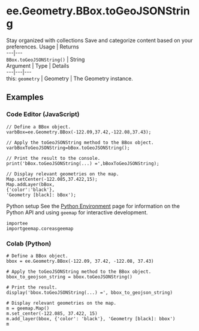  
#  ee.Geometry.BBox.toGeoJSONString
Stay organized with collections  Save and categorize content based on your preferences. 
Usage | Returns  
---|---  
`BBox.toGeoJSONString()` | String  
Argument | Type | Details  
---|---|---  
this: `geometry` | Geometry | The Geometry instance.  
## Examples
### Code Editor (JavaScript)
```
// Define a BBox object.
varbBox=ee.Geometry.BBox(-122.09,37.42,-122.08,37.43);

// Apply the toGeoJSONString method to the BBox object.
varbBoxToGeoJSONString=bBox.toGeoJSONString();

// Print the result to the console.
print('bBox.toGeoJSONString(...) =',bBoxToGeoJSONString);

// Display relevant geometries on the map.
Map.setCenter(-122.085,37.422,15);
Map.addLayer(bBox,
{'color':'black'},
'Geometry [black]: bBox');
```

Python setup
See the [ Python Environment](https://developers.google.com/earth-engine/guides/python_install) page for information on the Python API and using `geemap` for interactive development.
```
importee
importgeemap.coreasgeemap
```

### Colab (Python)
```
# Define a BBox object.
bbox = ee.Geometry.BBox(-122.09, 37.42, -122.08, 37.43)

# Apply the toGeoJSONString method to the BBox object.
bbox_to_geojson_string = bbox.toGeoJSONString()

# Print the result.
display('bbox.toGeoJSONString(...) =', bbox_to_geojson_string)

# Display relevant geometries on the map.
m = geemap.Map()
m.set_center(-122.085, 37.422, 15)
m.add_layer(bbox, {'color': 'black'}, 'Geometry [black]: bbox')
m
```

